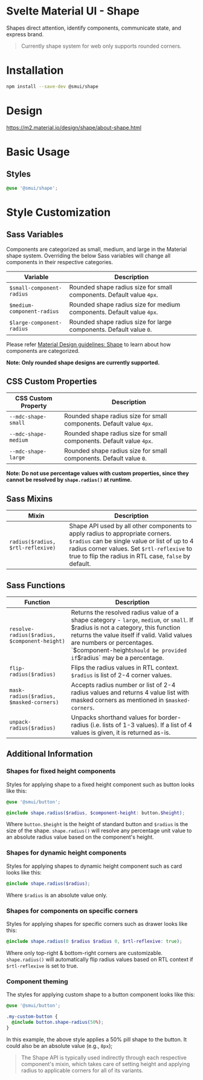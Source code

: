 # Svelte Material UI - Shape

Shapes direct attention, identify components, communicate state, and express brand.

> Currently shape system for web only supports rounded corners.

# Installation

```sh
npm install --save-dev @smui/shape
```

# Design

https://m2.material.io/design/shape/about-shape.html

# Basic Usage

## Styles

```scss
@use '@smui/shape';
```

# Style Customization

## Sass Variables

Components are categorized as small, medium, and large in the Material shape system. Overriding the below Sass variables will change all components in their respective categories.

| Variable                   | Description                                                           |
| -------------------------- | --------------------------------------------------------------------- |
| `$small-component-radius`  | Rounded shape radius size for small components. Default value `4px`.  |
| `$medium-component-radius` | Rounded shape radius size for medium components. Default value `4px`. |
| `$large-component-radius`  | Rounded shape radius size for large components. Default value `0`.    |

Please refer [Material Design guidelines: Shape](https://material.io/go/design-shape) to learn about how components are categorized.

**Note: Only rounded shape designs are currently supported.**

## CSS Custom Properties

| CSS Custom Property  | Description                                                          |
| -------------------- | -------------------------------------------------------------------- |
| `--mdc-shape-small`  | Rounded shape radius size for small components. Default value `4px`. |
| `--mdc-shape-medium` | Rounded shape radius size for small components. Default value `4px`. |
| `--mdc-shape-large`  | Rounded shape radius size for small components. Default value `0`.   |

**Note: Do not use percentage values with custom properties, since they cannot be resolved by `shape.radius()` at runtime.**

## Sass Mixins

| Mixin                             | Description                                                                                                                                                                                                                            |
| --------------------------------- | -------------------------------------------------------------------------------------------------------------------------------------------------------------------------------------------------------------------------------------- |
| `radius($radius, $rtl-reflexive)` | Shape API used by all other components to apply radius to appropriate corners. `$radius` can be single value or list of up to 4 radius corner values. Set `$rtl-reflexive` to true to flip the radius in RTL case, `false` by default. |

## Sass Functions

| Function                                     | Description                                                                                                                                                                                                                                                                           |
| -------------------------------------------- | ------------------------------------------------------------------------------------------------------------------------------------------------------------------------------------------------------------------------------------------------------------------------------------- |
| `resolve-radius($radius, $component-height)` | Returns the resolved radius value of a shape category - `large`, `medium`, or `small`. If $radius is not a category, this function returns the value itself if valid. Valid values are numbers or percentages. `$component-height`should be provided if`$radius` may be a percentage. |
| `flip-radius($radius)`                       | Flips the radius values in RTL context. `$radius` is list of 2-4 corner values.                                                                                                                                                                                                       |
| `mask-radius($radius, $masked-corners)`      | Accepts radius number or list of 2-4 radius values and returns 4 value list with masked corners as mentioned in `$masked-corners`.                                                                                                                                                    |
| `unpack-radius($radius)`                     | Unpacks shorthand values for border-radius (i.e. lists of 1-3 values). If a list of 4 values is given, it is returned as-is.                                                                                                                                                          |

## Additional Information

### Shapes for fixed height components

Styles for applying shape to a fixed height component such as button looks like this:

```scss
@use '@smui/button';

@include shape.radius($radius, $component-height: button.$height);
```

Where `button.$height` is the height of standard button and `$radius` is the size of the shape. `shape.radius()` will resolve any percentage unit value to an absolute radius value based on the component's height.

### Shapes for dynamic height components

Styles for applying shapes to dynamic height component such as card looks like this:

```scss
@include shape.radius($radius);
```

Where `$radius` is an absolute value only.

### Shapes for components on specific corners

Styles for applying shapes for specific corners such as drawer looks like this:

```scss
@include shape.radius(0 $radius $radius 0, $rtl-reflexive: true);
```

Where only top-right & bottom-right corners are customizable. `shape.radius()` will automatically flip radius values based on RTL context if `$rtl-reflexive` is set to true.

### Component theming

The styles for applying custom shape to a button component looks like this:

```scss
@use '@smui/button';

.my-custom-button {
  @include button.shape-radius(50%);
}
```

In this example, the above style applies a 50% pill shape to the button. It could also be an absolute value (e.g., `8px`);

> The Shape API is typically used indirectly through each respective component's mixin, which takes care of setting height and applying radius to applicable corners for all of its variants.
